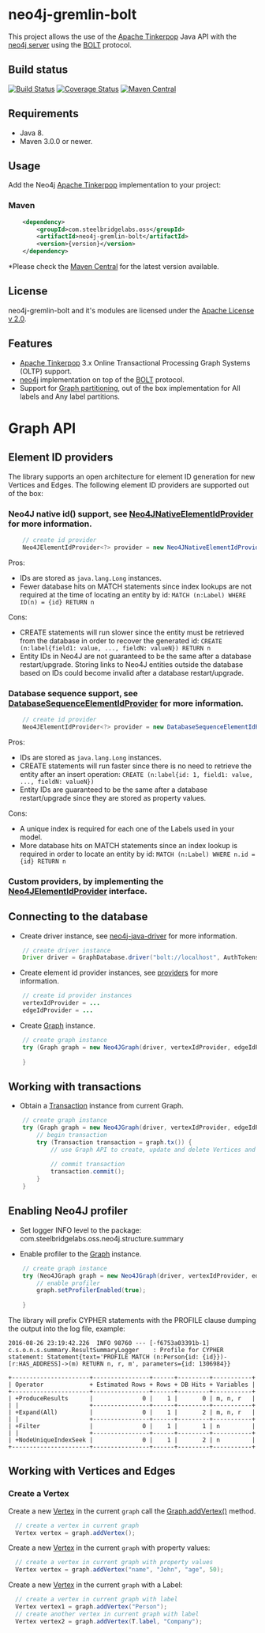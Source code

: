 # neo4j-gremlin-bolt

This project allows the use of the [Apache Tinkerpop](http://tinkerpop.apache.org/) Java API with the [neo4j server](http://neo4j.com/) using the [BOLT](https://github.com/neo4j/neo4j-java-driver) protocol.

## Build status

[![Build Status](https://travis-ci.org/SteelBridgeLabs/neo4j-gremlin-bolt.svg?branch=master)](https://travis-ci.org/SteelBridgeLabs/neo4j-gremlin-bolt)
[![Coverage Status](https://coveralls.io/repos/github/SteelBridgeLabs/neo4j-gremlin-bolt/badge.svg?branch=master)](https://coveralls.io/github/SteelBridgeLabs/neo4j-gremlin-bolt?branch=master)
[![Maven Central](https://maven-badges.herokuapp.com/maven-central/com.steelbridgelabs.oss/neo4j-gremlin-bolt/badge.svg?style=flat-square)](https://maven-badges.herokuapp.com/maven-central/com.steelbridgelabs.oss/neo4j-gremlin-bolt/)

## Requirements

* Java 8.
* Maven 3.0.0 or newer.

## Usage

Add the Neo4j [Apache Tinkerpop](http://tinkerpop.apache.org/) implementation to your project:

### Maven

```xml
    <dependency>
        <groupId>com.steelbridgelabs.oss</groupId>
        <artifactId>neo4j-gremlin-bolt</artifactId>
        <version>{version}</version>
    </dependency>
```

*Please check the [Maven Central](https://maven-badges.herokuapp.com/maven-central/com.steelbridgelabs.oss/neo4j-gremlin-bolt/) for the latest version available.

## License

neo4j-gremlin-bolt and it's modules are licensed under the [Apache License v 2.0](http://www.apache.org/licenses/LICENSE-2.0).

## Features

* [Apache Tinkerpop](http://tinkerpop.apache.org/) 3.x Online Transactional Processing Graph Systems (OLTP) support.
* [neo4j](http://neo4j.com/) implementation on top of the [BOLT](https://github.com/neo4j/neo4j-java-driver) protocol.
* Support for [Graph partitioning](https://github.com/SteelBridgeLabs/neo4j-gremlin-bolt/blob/master/src/main/java/com/steelbridgelabs/oss/neo4j/structure/Neo4JReadPartition.java), out of the box implementation for All labels and Any label partitions.

# Graph API

## Element ID providers

The library supports an open architecture for element ID generation for new Vertices and Edges. The following element ID providers are supported out of the box:

### Neo4J native id() support, see [Neo4JNativeElementIdProvider](https://github.com/SteelBridgeLabs/neo4j-gremlin-bolt/blob/master/src/main/java/com/steelbridgelabs/oss/neo4j/structure/providers/Neo4JNativeElementIdProvider.java) for more information.

```java
    // create id provider
    Neo4JElementIdProvider<?> provider = new Neo4JNativeElementIdProvider();
```
Pros:

 * IDs are stored as `java.lang.Long` instances.
 * Fewer database hits on MATCH statements since index lookups are not required at the time of locating an entity by id: `MATCH (n:Label) WHERE ID(n) = {id} RETURN n`

Cons:

 * CREATE statements will run slower since the entity must be retrieved from the database in order to recover the generated id: `CREATE (n:label{field1: value, ..., fieldN: valueN}) RETURN n` 
 * Entity IDs in Neo4J are not guaranteed to be the same after a database restart/upgrade. Storing links to Neo4J entities outside the database based on IDs could become invalid after a database restart/upgrade. 
 
### Database sequence support, see [DatabaseSequenceElementIdProvider](https://github.com/SteelBridgeLabs/neo4j-gremlin-bolt/blob/master/src/main/java/com/steelbridgelabs/oss/neo4j/structure/providers/DatabaseSequenceElementIdProvider.java) for more information.

```java
    // create id provider
    Neo4JElementIdProvider<?> provider = new DatabaseSequenceElementIdProvider(driver);
```
Pros:

 * IDs are stored as `java.lang.Long` instances.
 * CREATE statements will run faster since there is no need to retrieve the entity after an insert operation: `CREATE (n:label{id: 1, field1: value, ..., fieldN: valueN})` 
 * Entity IDs are guaranteed to be the same after a database restart/upgrade since they are stored as property values. 

Cons:

 * A unique index is required for each one of the Labels used in your model.
 * More database hits on MATCH statements since an index lookup is required in order to locate an entity by id: `MATCH (n:Label) WHERE n.id = {id} RETURN n`

### Custom providers, by implementing the [Neo4JElementIdProvider](https://github.com/SteelBridgeLabs/neo4j-gremlin-bolt/blob/master/src/main/java/com/steelbridgelabs/oss/neo4j/structure/Neo4JElementIdProvider.java) interface.

## Connecting to the database

* Create driver instance, see [neo4j-java-driver](https://github.com/neo4j/neo4j-java-driver) for more information.

```java
    // create driver instance
    Driver driver = GraphDatabase.driver("bolt://localhost", AuthTokens.basic("neo4j", "neo4j"));
```

* Create element id provider instances, see [providers](#element-id-providers) for more information. 

```java
    // create id provider instances
    vertexIdProvider = ...
    edgeIdProvider = ...
```

* Create [Graph](http://tinkerpop.apache.org/javadocs/current/core/org/apache/tinkerpop/gremlin/structure/Graph.html) instance.

```java
    // create graph instance
    try (Graph graph = new Neo4JGraph(driver, vertexIdProvider, edgeIdProvider)) {
        
    }
```

## Working with transactions

* Obtain a [Transaction](http://tinkerpop.apache.org/javadocs/current/core/org/apache/tinkerpop/gremlin/structure/Transaction.html) instance from current Graph.

```java
    // create graph instance
    try (Graph graph = new Neo4JGraph(driver, vertexIdProvider, edgeIdProvider)) {
        // begin transaction
        try (Transaction transaction = graph.tx()) {
            // use Graph API to create, update and delete Vertices and Edges
            
            // commit transaction
            transaction.commit();
        }
    }
```

## Enabling Neo4J profiler

* Set logger INFO level to the package: com.steelbridgelabs.oss.neo4j.structure.summary 

* Enable profiler to the [Graph](http://tinkerpop.apache.org/javadocs/current/core/org/apache/tinkerpop/gremlin/structure/Graph.html) instance.

```java
    // create graph instance
    try (Neo4JGraph graph = new Neo4JGraph(driver, vertexIdProvider, edgeIdProvider)) {
        // enable profiler
        graph.setProfilerEnabled(true);
        
    }
```

The library will prefix CYPHER statements with the PROFILE clause dumping the output into the log file, example: 

````
2016-08-26 23:19:42.226  INFO 98760 --- [-f6753a03391b-1] c.s.o.n.s.summary.ResultSummaryLogger    : Profile for CYPHER statement: Statement{text='PROFILE MATCH (n:Person{id: {id}})-[r:HAS_ADDRESS]->(m) RETURN n, r, m', parameters={id: 1306984}}

+----------------------+----------------+------+---------+-----------+
| Operator             + Estimated Rows + Rows + DB Hits + Variables |
+----------------------+----------------+------+---------+-----------+
| +ProduceResults      |              0 |    1 |       0 | m, n, r   |
| |                    +----------------+------+---------+-----------+
| +Expand(All)         |              0 |    1 |       2 | m, n, r   |
| |                    +----------------+------+---------+-----------+
| +Filter              |              0 |    1 |       1 | n         |
| |                    +----------------+------+---------+-----------+
| +NodeUniqueIndexSeek |              0 |    1 |       2 | n         |
+----------------------+----------------+------+---------+-----------+
````

## Working with Vertices and Edges

### Create a Vertex

Create a new [Vertex](http://tinkerpop.apache.org/javadocs/current/core/org/apache/tinkerpop/gremlin/structure/Vertex.html) in the current `graph` call the [Graph.addVertex()](http://tinkerpop.apache.org/javadocs/current/core/org/apache/tinkerpop/gremlin/structure/Graph.html#addVertex-java.lang.Object...-) method.

```java
  // create a vertex in current graph
  Vertex vertex = graph.addVertex();
```

Create a new [Vertex](http://tinkerpop.apache.org/javadocs/current/core/org/apache/tinkerpop/gremlin/structure/Vertex.html) in the current `graph` with property values: 

```java
  // create a vertex in current graph with property values
  Vertex vertex = graph.addVertex("name", "John", "age", 50);
```

Create a new [Vertex](http://tinkerpop.apache.org/javadocs/current/core/org/apache/tinkerpop/gremlin/structure/Vertex.html) in the current `graph` with a Label: 

```java
  // create a vertex in current graph with label
  Vertex vertex1 = graph.addVertex("Person");
  // create another vertex in current graph with label
  Vertex vertex2 = graph.addVertex(T.label, "Company");
```
